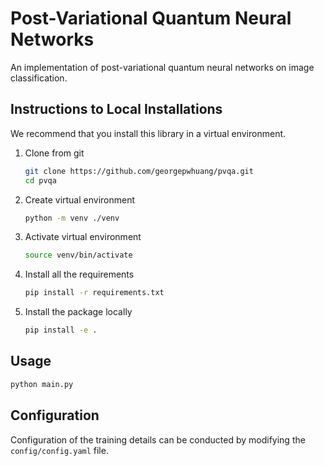 # Post-Variational Quantum Neural Networks

An implementation of post-variational quantum neural networks on image classification. 


## Instructions to Local Installations

We recommend that you install this library in a virtual environment.

1. Clone from git

	```bash
	git clone https://github.com/georgepwhuang/pvqa.git
	cd pvqa
	```

2. Create virtual environment

	```bash
	python -m venv ./venv
	```

3. Activate virtual environment

	```bash
	source venv/bin/activate
	```

4. Install all the requirements

	```bash
	pip install -r requirements.txt
	```

5. Install the package locally

	```bash
	pip install -e .
	```

## Usage
```bash
python main.py
```

## Configuration
Configuration of the training details can be conducted by modifying the `config/config.yaml` file.